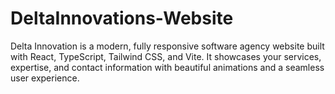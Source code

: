 # DeltaInnovations-Website
Delta Innovation is a modern, fully responsive software agency website built with React, TypeScript, Tailwind CSS, and Vite. It showcases your services, expertise, and contact information with beautiful animations and a seamless user experience.
